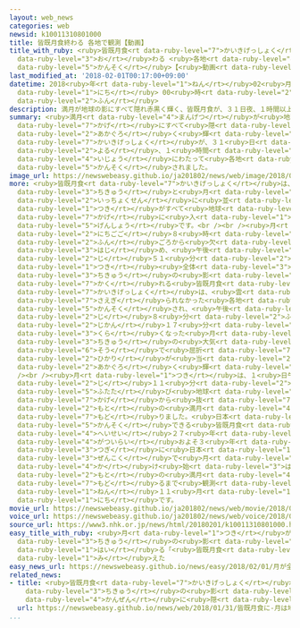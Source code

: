 ```yaml
---
layout: web_news
categories: web
newsid: k10011310801000
title: 皆既月食終わる 各地で観測【動画】
title_with_ruby: <ruby>皆既月食<rt data-ruby-level="7">かいきげっしょく</rt></ruby><ruby>終<rt
  data-ruby-level="3">お</rt></ruby>わる <ruby>各地<rt data-ruby-level="4">かくち</rt></ruby>で<ruby>観測<rt
  data-ruby-level="5">かんそく</rt></ruby>【<ruby>動画<rt data-ruby-level="3">どうが</rt></ruby>】
last_modified_at: '2018-02-01T00:17:00+09:00'
datetime: 2018<ruby>年<rt data-ruby-level="1">ねん</rt></ruby>02<ruby>月<rt data-ruby-level="1">がつ</rt></ruby>01<ruby>日<rt
  data-ruby-level="1">にち</rt></ruby> 00<ruby>時<rt data-ruby-level="2">じ</rt></ruby>17<ruby>分<rt
  data-ruby-level="2">ふん</rt></ruby>
description: 満月が地球の影にすべて隠れ赤黒く輝く、皆既月食が、３１日夜、１時間以上にわたって各地で観測されました。
summary: <ruby>満月<rt data-ruby-level="4">まんげつ</rt></ruby>が<ruby>地球<rt data-ruby-level="3">ちきゅう</rt></ruby>の<ruby>影<rt
  data-ruby-level="7">かげ</rt></ruby>にすべて<ruby>隠<rt data-ruby-level="7">かく</rt></ruby>れ<ruby>赤黒<rt
  data-ruby-level="2">あかぐろ</rt></ruby>く<ruby>輝<rt data-ruby-level="7">かがや</rt></ruby>く、<ruby>皆既月食<rt
  data-ruby-level="7">かいきげっしょく</rt></ruby>が、３１<ruby>日<rt data-ruby-level="1">にち</rt></ruby><ruby>夜<rt
  data-ruby-level="2">よる</rt></ruby>、１<ruby>時間<rt data-ruby-level="2">じかん</rt></ruby><ruby>以上<rt
  data-ruby-level="4">いじょう</rt></ruby>にわたって<ruby>各地<rt data-ruby-level="4">かくち</rt></ruby>で<ruby>観測<rt
  data-ruby-level="5">かんそく</rt></ruby>されました。
image_url: https://newswebeasy.github.io/ja201802/news/web/image/2018/02/01/K10011310801_1802010015_1802010017_01_02.jpg
more: <ruby>皆既月食<rt data-ruby-level="7">かいきげっしょく</rt></ruby>は、<ruby>太陽<rt data-ruby-level="3">たいよう</rt></ruby>と<ruby>地球<rt
  data-ruby-level="3">ちきゅう</rt></ruby>と<ruby>月<rt data-ruby-level="1">つき</rt></ruby>が<ruby>一直線<rt
  data-ruby-level="2">いっちょくせん</rt></ruby>に<ruby>並<rt data-ruby-level="6">なら</rt></ruby>び、<ruby>月<rt
  data-ruby-level="1">つき</rt></ruby>がすべて<ruby>地球<rt data-ruby-level="3">ちきゅう</rt></ruby>の<ruby>影<rt
  data-ruby-level="7">かげ</rt></ruby>に<ruby>入<rt data-ruby-level="1">はい</rt></ruby>る<ruby>現象<rt
  data-ruby-level="5">げんしょう</rt></ruby>です。<br /><br /><ruby>月<rt data-ruby-level="1">つき</rt></ruby>は、３１<ruby>日午後<rt
  data-ruby-level="2">にちごご</rt></ruby>８<ruby>時<rt data-ruby-level="2">じ</rt></ruby>４８<ruby>分<rt
  data-ruby-level="2">ふん</rt></ruby>ごろから<ruby>欠<rt data-ruby-level="4">か</rt></ruby>け<ruby>始<rt
  data-ruby-level="3">はじ</rt></ruby>め、<ruby>午後<rt data-ruby-level="2">ごご</rt></ruby>９<ruby>時<rt
  data-ruby-level="2">じ</rt></ruby>５１<ruby>分<rt data-ruby-level="2">ふん</rt></ruby>ごろには<ruby>月<rt
  data-ruby-level="1">つき</rt></ruby><ruby>全体<rt data-ruby-level="3">ぜんたい</rt></ruby>が<ruby>地球<rt
  data-ruby-level="3">ちきゅう</rt></ruby>の<ruby>影<rt data-ruby-level="7">かげ</rt></ruby>に<ruby>隠<rt
  data-ruby-level="7">かく</rt></ruby>れる<ruby>皆既月食<rt data-ruby-level="7">かいきげっしょく</rt></ruby>になりました。<ruby>皆既月食<rt
  data-ruby-level="7">かいきげっしょく</rt></ruby>は、<ruby>雲<rt data-ruby-level="2">くも</rt></ruby>に<ruby>遮<rt
  data-ruby-level="7">さえぎ</rt></ruby>られなかった<ruby>各地<rt data-ruby-level="4">かくち</rt></ruby>で<ruby>観測<rt
  data-ruby-level="5">かんそく</rt></ruby>され、<ruby>午後<rt data-ruby-level="2">ごご</rt></ruby>１１<ruby>時<rt
  data-ruby-level="2">じ</rt></ruby>８<ruby>分<rt data-ruby-level="2">ふん</rt></ruby>ごろまでのおよそ１<ruby>時間<rt
  data-ruby-level="2">じかん</rt></ruby>１７<ruby>分<rt data-ruby-level="2">ふん</rt></ruby>、<ruby>暗<rt
  data-ruby-level="3">くら</rt></ruby>くなった<ruby>月<rt data-ruby-level="1">つき</rt></ruby>に<ruby>地球<rt
  data-ruby-level="3">ちきゅう</rt></ruby>の<ruby>大気<rt data-ruby-level="1">たいき</rt></ruby>の<ruby>層<rt
  data-ruby-level="6">そう</rt></ruby>で<ruby>屈折<rt data-ruby-level="7">くっせつ</rt></ruby>したわずかな<ruby>光<rt
  data-ruby-level="2">ひかり</rt></ruby>が<ruby>当<rt data-ruby-level="2">あ</rt></ruby>たって<ruby>赤黒<rt
  data-ruby-level="2">あかぐろ</rt></ruby>く<ruby>輝<rt data-ruby-level="7">かがや</rt></ruby>いていました。<br
  /><br /><ruby>月<rt data-ruby-level="1">つき</rt></ruby>は、１<ruby>日午前<rt data-ruby-level="2">にちごぜん</rt></ruby>０<ruby>時<rt
  data-ruby-level="2">じ</rt></ruby>１１<ruby>分<rt data-ruby-level="2">ふん</rt></ruby>ごろには<ruby>再<rt
  data-ruby-level="5">ふたた</rt></ruby>び<ruby>地球<rt data-ruby-level="3">ちきゅう</rt></ruby>の<ruby>影<rt
  data-ruby-level="7">かげ</rt></ruby>から<ruby>抜<rt data-ruby-level="7">ぬ</rt></ruby>け、<ruby>元<rt
  data-ruby-level="2">もと</rt></ruby>の<ruby>満月<rt data-ruby-level="4">まんげつ</rt></ruby>に<ruby>戻<rt
  data-ruby-level="7">もど</rt></ruby>りました。<ruby>日本<rt data-ruby-level="1">にっぽん</rt></ruby>で<ruby>観測<rt
  data-ruby-level="5">かんそく</rt></ruby>できる<ruby>皆既月食<rt data-ruby-level="7">かいきげっしょく</rt></ruby>は<ruby>平成<rt
  data-ruby-level="4">へいせい</rt></ruby>２７<ruby>年<rt data-ruby-level="1">ねん</rt></ruby>４<ruby>月以来<rt
  data-ruby-level="4">がついらい</rt></ruby>およそ３<ruby>年<rt data-ruby-level="1">ねん</rt></ruby>ぶりで、<ruby>次<rt
  data-ruby-level="3">つぎ</rt></ruby>に<ruby>日本<rt data-ruby-level="1">にっぽん</rt></ruby><ruby>全国<rt
  data-ruby-level="3">ぜんこく</rt></ruby>で<ruby>月<rt data-ruby-level="1">つき</rt></ruby>の<ruby>欠<rt
  data-ruby-level="4">か</rt></ruby>け<ruby>始<rt data-ruby-level="3">はじ</rt></ruby>めから<ruby>元<rt
  data-ruby-level="2">もと</rt></ruby>の<ruby>満月<rt data-ruby-level="4">まんげつ</rt></ruby>に<ruby>戻<rt
  data-ruby-level="7">もど</rt></ruby>るまで<ruby>観測<rt data-ruby-level="5">かんそく</rt></ruby>できるのは２０２２<ruby>年<rt
  data-ruby-level="1">ねん</rt></ruby>１１<ruby>月<rt data-ruby-level="1">がつ</rt></ruby>８<ruby>日<rt
  data-ruby-level="1">にち</rt></ruby>です。
movie_url: https://newswebeasy.github.io/ja201802/news/web/movie/2018/02/01/k10011310801_201802010057_201802010102.mp4
voice_url: https://newswebeasy.github.io/ja201802/news/web/voice/2018/02/01/k10011310801_201802010057_201802010102.mp3
source_url: https://www3.nhk.or.jp/news/html/20180201/k10011310801000.html
easy_title_with_ruby: <ruby>月<rt data-ruby-level="1">つき</rt></ruby>が<ruby>全部<rt data-ruby-level="3">ぜんぶ</rt></ruby><ruby>地球<rt
  data-ruby-level="3">ちきゅう</rt></ruby>の<ruby>影<rt data-ruby-level="7">かげ</rt></ruby>に<ruby>入<rt
  data-ruby-level="1">はい</rt></ruby>る「<ruby>皆既月食<rt data-ruby-level="7">かいきげっしょく</rt></ruby>」が<ruby>見<rt
  data-ruby-level="1">み</rt></ruby>えた
easy_news_url: https://newswebeasy.github.io/news/easy/2018/02/01/月が全部地球の影に入る皆既月食が見えた
related_news:
- title: <ruby>皆既月食<rt data-ruby-level="7">かいきげっしょく</rt></ruby>に <ruby>月<rt data-ruby-level="1">つき</rt></ruby>は<ruby>地球<rt
    data-ruby-level="3">ちきゅう</rt></ruby>の<ruby>影<rt data-ruby-level="7">かげ</rt></ruby>に<ruby>完全<rt
    data-ruby-level="4">かんぜん</rt></ruby>に<ruby>隠<rt data-ruby-level="7">かく</rt></ruby>れる
  url: https://newswebeasy.github.io/news/web/2018/01/31/皆既月食に-月は地球の影に完全に隠れる
...
```

